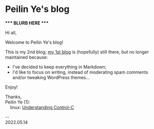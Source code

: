 # Peilin Ye's blog

**&ast;&ast;&ast; BLURB HERE &ast;&ast;&ast;**

Hi all,

Welcome to Peilin Ye's blog!

This is my 2nd blog; [my 1st blog](http://ypl.coffee/posts/) is (hopefully) still there, but no longer maintained because:
- I've decided to keep everything in Markdown;
- I'd like to focus on writing, instead of moderating spam comments and/or tweaking WordPress themes...

Enjoy!

Thanks,\
Peilin Ye (1):\
&nbsp;&nbsp;&nbsp;&nbsp;linux: [Understanding Control-C](ctrl_c.md)

--\
2022.05.14
